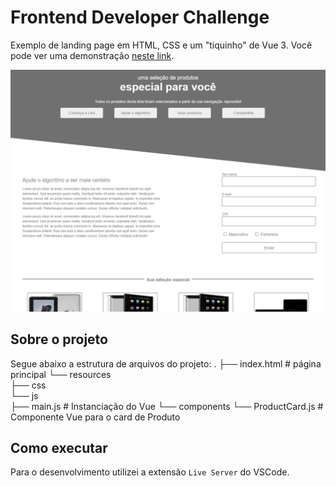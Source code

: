 # Frontend Developer Challenge
Exemplo de landing page em HTML, CSS e um "tiquinho" de Vue 3.
Você pode ver uma demonstração [neste link](https://unruffled-stonebraker-f182ce.netlify.app/).

![Alt text](/screenshot.png)


## Sobre o projeto

Segue abaixo a estrutura de arquivos do projeto:
  .
    ├── index.html                   # página principal 
    └── resources               
        ├── css  
        └── js        
            ├── main.js              # Instanciação do Vue
            └── components
                └── ProductCard.js   # Componente Vue para o card de Produto

## Como executar

Para o desenvolvimento utilizei a extensão `Live Server` do VSCode.
